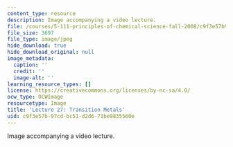 ```yaml
---
content_type: resource
description: Image accompanying a video lecture.
file: /courses/5-111-principles-of-chemical-science-fall-2008/c9f3e57b97cdbc51d2d671be9835560e_27.jpg
file_size: 3697
file_type: image/jpeg
hide_download: true
hide_download_original: null
image_metadata:
  caption: ''
  credit: ''
  image-alt: ''
learning_resource_types: []
license: https://creativecommons.org/licenses/by-nc-sa/4.0/
ocw_type: OCWImage
resourcetype: Image
title: 'Lecture 27: Transition Metals'
uid: c9f3e57b-97cd-bc51-d2d6-71be9835560e
---
```

Image accompanying a video lecture.